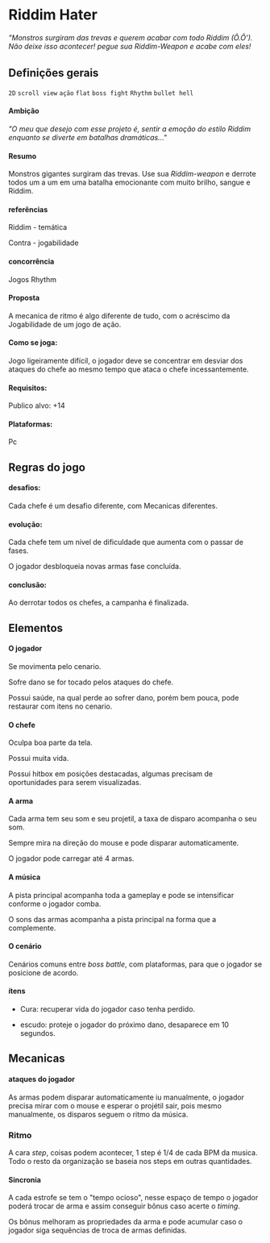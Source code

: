 # Riddim Hater
###### "Monstros surgiram das trevas e querem acabar com todo Riddim (Ô.Ô'). Não deixe isso acontecer! pegue sua _Riddim-Weapon_ e acabe com eles! 

## Definições gerais
`2D` `scroll view` `ação` `flat` `boss fight` `Rhythm` `bullet hell`

#### Ambição
_"O meu que desejo com esse projeto é, sentir a emoção do estilo Riddim enquanto se diverte em batalhas dramáticas..."_

#### Resumo 
Monstros gigantes surgiram das trevas. Use sua _Riddim-weapon_ e derrote todos um a um em uma batalha emocionante com muito brilho, sangue e Riddim.

#### referências
Riddim - temática

Contra - jogabilidade

#### concorrência
Jogos Rhythm

#### Proposta
A mecanica de ritmo é algo diferente de tudo, com o acréscimo da Jogabilidade de um jogo de ação.

#### Como se joga:
Jogo ligeiramente difícil, o jogador deve se concentrar em desviar dos ataques do chefe ao mesmo tempo que ataca o chefe incessantemente.

#### Requisitos:
Publico alvo: +14

#### Plataformas:
Pc

## Regras do jogo
#### desafios:
Cada chefe é um desafio diferente, com Mecanicas diferentes.

#### evolução:
Cada chefe tem um nível de dificuldade que aumenta com o passar de fases.

O jogador desbloqueia novas armas fase concluída.

#### conclusão:
Ao derrotar todos os chefes, a campanha é finalizada.

## Elementos
#### O jogador
Se movimenta pelo cenario.

Sofre dano se for tocado pelos ataques do chefe.

Possui saúde, na qual perde ao sofrer dano, porém bem pouca, pode restaurar com itens no cenario.

#### O chefe
Oculpa boa parte da tela.

Possui muita vida.

Possui hitbox em posições destacadas, algumas precisam de oportunidades para serem visualizadas.

#### A arma
Cada arma tem seu som e seu projetil, a taxa de disparo acompanha o seu som.

Sempre mira na direção do mouse e pode disparar automaticamente.

O jogador pode carregar até 4 armas.

#### A música
A pista principal acompanha toda a gameplay e pode se intensificar conforme o jogador comba.

O sons das armas acompanha a pista principal na forma que a complemente.

#### O cenário
Cenários comuns entre _boss battle_, com plataformas, para que o jogador se posicione de acordo.

#### ítens
- Cura: recuperar vida do jogador caso tenha perdido.

- escudo: proteje o jogador do próximo dano, desaparece em 10 segundos.

## Mecanicas
#### ataques do jogador
As armas podem disparar automaticamente iu manualmente, o jogador precisa mirar com o mouse e esperar o projétil sair, pois mesmo manualmente, os disparos seguem o ritmo da música.

### Ritmo
A cara _step_, coisas podem acontecer, 1 step é 1/4 de cada BPM da musica. Todo o resto da organização se baseia nos steps em outras quantidades.

#### Sincronia
A cada estrofe se tem o "tempo ocioso", nesse espaço de tempo o jogador poderá trocar de arma e assim conseguir bônus caso acerte o _timing_.

Os bônus melhoram as propriedades da arma e pode acumular caso o jogador siga sequências de troca de armas definidas.



